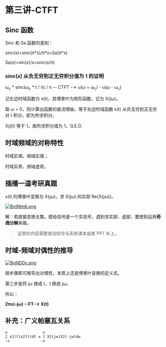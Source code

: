 # 第三讲-CTFT
## Sinc 函数
Sinc 和 Sa 函数的差别：

sinc(x)=sinc(&pi;\*x)/&pi;\*x=Sa(&pi;\*x)

Sa(x)=sin(x)/x=sinc(x/&pi;)

### sinc(x) 从负无穷到正无穷积分值为 1 的证明
&omega;<sub>c</sub> \* sinc(&omega;<sub>c</sub> \* t / &pi;) / &pi; -- CTFT -→ u(&omega; + &omega;<sub>c</sub>) - u(&omega; - &omega;<sub>c</sub>)

记左边时域函数为 x(t)，其傅里叶为矩形函数，记为 X(j&omega;)。

取 &omega; = 0，则计算出函数的直流增益，等于左边时域函数 x(t) 从负无穷到正无穷对 t 积分，即为所求积分。

X(j0) 等于 1，故所求积分值为 1，Q.E.D.
## 时域频域的对称特性
时域实偶，频域实偶；

时域实奇，频域虚奇。
## 插播一道考研真题
x(t) 的傅里叶变换为 X(j&omega;)，求 X(j&omega;) 的实部 Re{X(j&omega;)}。

[![BvtMm6.png](https://s3.ax1x.com/2020/11/11/BvtMm6.png)](https://imgchr.com/i/BvtMm6)

解：若直接变换太繁。题给信号是一个实信号，遇到求实部、虚部，要想到运用**奇偶分解**来做。

> 这里的内容需要查阅信号与系统课本或者 PPT 补上。
## 时域-频域对偶性的推导
[![BvNDDx.png](https://s3.ax1x.com/2020/11/11/BvNDDx.png)](https://imgchr.com/i/BvNDDx)

按步骤即可推导出对偶性，本质上还是傅里叶变换的定义式。

第三步是将 j&omega; 换成 t，t 换成 j&omega;。

所以：

**2&pi;x(-j&omega;) --FT-→ X(t)**
## 补充：广义帕塞瓦关系
```
∞                ∞
∫ x1(t)x2(t)dt = ∫ X1(jw)X2(-jw)dw 
-∞              -∞
```
